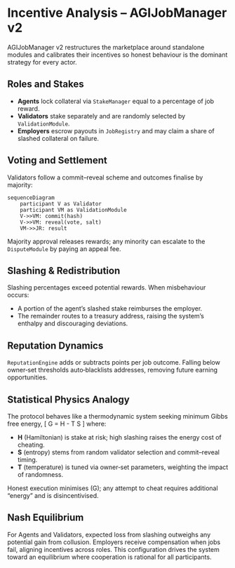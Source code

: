 # Incentive Analysis – AGIJobManager v2

AGIJobManager v2 restructures the marketplace around standalone modules and calibrates their incentives so honest behaviour is the dominant strategy for every actor.

## Roles and Stakes
- **Agents** lock collateral via `StakeManager` equal to a percentage of job reward.
- **Validators** stake separately and are randomly selected by `ValidationModule`.
- **Employers** escrow payouts in `JobRegistry` and may claim a share of slashed collateral on failure.

## Voting and Settlement
Validators follow a commit–reveal scheme and outcomes finalise by majority:
```mermaid
sequenceDiagram
    participant V as Validator
    participant VM as ValidationModule
    V->>VM: commit(hash)
    V->>VM: reveal(vote, salt)
    VM->>JR: result
```

Majority approval releases rewards; any minority can escalate to the `DisputeModule` by paying an appeal fee.

## Slashing & Redistribution
Slashing percentages exceed potential rewards. When misbehaviour occurs:
- A portion of the agent’s slashed stake reimburses the employer.
- The remainder routes to a treasury address, raising the system’s enthalpy and discouraging deviations.

## Reputation Dynamics
`ReputationEngine` adds or subtracts points per job outcome. Falling below owner‑set thresholds auto‑blacklists addresses, removing future earning opportunities.

## Statistical Physics Analogy
The protocol behaves like a thermodynamic system seeking minimum Gibbs free energy,
\[ G = H - T S \]
where:
- **H** (Hamiltonian) is stake at risk; high slashing raises the energy cost of cheating.
- **S** (entropy) stems from random validator selection and commit–reveal timing.
- **T** (temperature) is tuned via owner‑set parameters, weighting the impact of randomness.

Honest execution minimises \(G\); any attempt to cheat requires additional “energy” and is disincentivised.

## Nash Equilibrium
For Agents and Validators, expected loss from slashing outweighs any potential gain from collusion. Employers receive compensation when jobs fail, aligning incentives across roles. This configuration drives the system toward an equilibrium where cooperation is rational for all participants.
